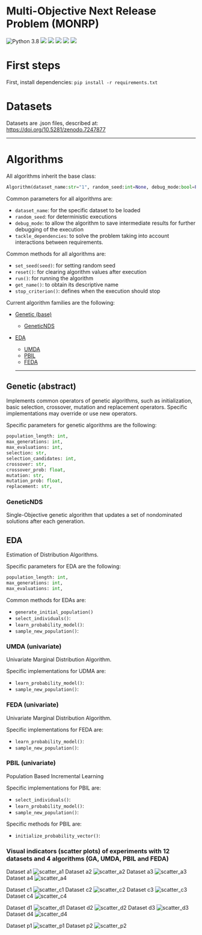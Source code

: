 # Multi-Objective Next Release Problem (MONRP)

![Python 3.8](https://img.shields.io/badge/Python-3.8.8-blue?logo=python&logoColor=yellow)
<a href="https://github.com/UCLM-SIMD/MONRP/tree/ola22"><img src="https://img.shields.io/static/v1?label=conference&message=OLA22&color=purple"></a>
<a href="https://github.com/UCLM-SIMD/MONRP/tree/soco22"><img src="https://img.shields.io/static/v1?label=conference&message=SOCO22&color=purple"></a>
<a href="https://github.com/UCLM-SIMD/MONRP/tree/igpl23"><img src="https://img.shields.io/static/v1?label=journal&message=IGPL&color=purple"></a>
<a href="https://github.com/UCLM-SIMD/MONRP/tree/eng_app_ai23"><img src="https://img.shields.io/static/v1?label=journal&message=EAAI&color=purple"></a>
<a href="https://github.com/UCLM-SIMD/MONRP/tree/cse23"><img src="https://img.shields.io/static/v1?label=conference&message=CSE23&color=purple"></a>
# First steps

First, install dependencies: `pip install -r requirements.txt`

# Datasets

Datasets are .json files, described at: https://doi.org/10.5281/zenodo.7247877

---


# Algorithms

All algorithms inherit the base class:

```python
Algorithm(dataset_name:str="1", random_seed:int=None, debug_mode:bool=False, tackle_dependencies:bool=False)
```

Common parameters for all algorithms are:

- `dataset_name`: for the specific dataset to be loaded
- `random_seed`: for deterministic executions
- `debug_mode`: to allow the algorithm to save intermediate results for further debugging of the execution
- `tackle_dependencies`: to solve the problem taking into account interactions between requirements.

Common methods for all algorithms are:

- `set_seed(seed)`: for setting random seed
- `reset()`: for clearing algorithm values after execution
- `run()`: for running the algorithm
- `get_name()`: to obtain its descriptive name
- `stop_criterion()`: defines when the execution should stop

Current algorithm families are the following:

- [Genetic (base)](#genetic-abstract)
  - [GeneticNDS](#geneticnds)
 
- [EDA](#eda)

  - [UMDA](#umda-univariate)
  - [PBIL](#pbil-univariate)
  - [FEDA](#feda-univariate)
  

  ***

## Genetic (abstract)

Implements common operators of genetic algorithms, such as initialization, basic selection, crossover, mutation and replacement operators. Specific implementations may override or use new operators.

Specific parameters for genetic algorithms are the following:

```python
population_length: int,
max_generations: int,
max_evaluations: int,
selection: str,
selection_candidates: int,
crossover: str,
crossover_prob: float,
mutation: str,
mutation_prob: float,
replacement: str,
```

### GeneticNDS

Single-Objective genetic algorithm that updates a set of nondominated solutions after each generation.



## EDA

Estimation of Distribution Algorithms.

Specific parameters for EDA are the following:

```python
population_length: int,
max_generations: int,
max_evaluations: int,
```

Common methods for EDAs are:

- `generate_initial_population()`
- `select_individuals()`:
- `learn_probability_model()`:
- `sample_new_population()`:

### UMDA (univariate)

Univariate Marginal Distribution Algorithm.

Specific implementations for UDMA are:

- `learn_probability_model()`:
- `sample_new_population()`:

### FEDA (univariate)

Univariate Marginal Distribution Algorithm.

Specific implementations for FEDA are:

- `learn_probability_model()`:
- `sample_new_population()`:

### PBIL (univariate)

Population Based Incremental Learning

Specific implementations for PBIL are:

- `select_individuals()`:
- `learn_probability_model()`:
- `sample_new_population()`:

Specific methods for PBIL are:

- `initialize_probability_vector()`:


### Visual indicators (scatter plots) of experiments with 12 datasets and 4 algorithms (GA, UMDA, PBIL and FEDA)

Dataset a1
![scatter_a1](https://user-images.githubusercontent.com/25950319/197763461-cfcea645-efbc-42c9-95a0-b5f49501d817.svg)
Dataset a2
![scatter_a2](https://user-images.githubusercontent.com/25950319/197763479-b07507d6-99c1-4c6a-ac71-e497edb4c125.svg)
Dataset a3
![scatter_a3](https://user-images.githubusercontent.com/25950319/197763483-f5923cf8-cc29-4bd8-9e70-4bc5e15bb263.svg)
Dataset a4
![scatter_a4](https://user-images.githubusercontent.com/25950319/197763485-9fb89c94-b165-4044-a015-a4e1a9146ef2.svg)

Dataset c1
![scatter_c1](https://user-images.githubusercontent.com/25950319/197763486-1aa8c9ab-0473-4b85-a49e-bb28f24e015d.svg)
Dataset c2
![scatter_c2](https://user-images.githubusercontent.com/25950319/197763490-f043a239-02c2-460f-8556-3ff014e9edc4.svg)
Dataset c3
![scatter_c3](https://user-images.githubusercontent.com/25950319/197763492-8e5cbcc7-a408-43ff-86a3-23f4d5359adf.svg)
Dataset c4
![scatter_c4](https://user-images.githubusercontent.com/25950319/197763494-19391b67-1664-4f15-90c8-f43534d368db.svg)

Dataset d1
![scatter_d1](https://user-images.githubusercontent.com/25950319/197763496-ef6468e7-9998-46e2-96f0-76a74589d1c3.svg)
Dataset d2
![scatter_d2](https://user-images.githubusercontent.com/25950319/197763497-323d6144-17bc-42c4-8268-8721e112ec0d.svg)
Dataset d3
![scatter_d3](https://user-images.githubusercontent.com/25950319/197763499-fdec5b14-a94d-4ad3-809d-b22615788074.svg)
Dataset d4
![scatter_d4](https://user-images.githubusercontent.com/25950319/197763503-522dda1c-c647-44d3-a766-6ca0f9d842e5.svg)

Dataset p1
![scatter_p1](https://user-images.githubusercontent.com/25950319/197763505-edc9f355-5c5c-4606-a0cf-3ca874a6efc8.svg)
Dataset p2
![scatter_p2](https://user-images.githubusercontent.com/25950319/197763508-9529e472-c319-4029-840a-77bd45104c30.svg)


